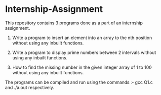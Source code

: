 # Internship-Assignment

This repository contains 3 programs done as a part of an internship assignment.

1. Write a program to insert an element into an array to the nth position without using any inbuilt functions.

2.  Write a program to display prime numbers between 2 intervals without using any inbuilt functions.

3. How to find the missing number in the given integer array of 1 to 100 without using any inbuilt functions.

The programs can be compiled and run using the commands :- gcc Q1.c and ./a.out respectively.
